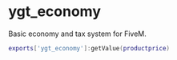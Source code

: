 # ygt_economy
Basic economy and tax system for FiveM.
```lua 
exports['ygt_economy']:getValue(productprice)
```

